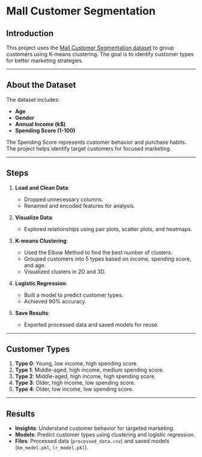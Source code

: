 # Mall Customer Segmentation

## Introduction
This project uses the [Mall Customer Segmentation dataset](https://www.kaggle.com/datasets/vjchoudhary7/customer-segmentation-tutorial-in-python) to group customers using K-means clustering. The goal is to identify customer types for better marketing strategies.

---

## About the Dataset
The dataset includes:
- **Age**
- **Gender**
- **Annual Income (k$)**
- **Spending Score (1-100)**

The Spending Score represents customer behavior and purchase habits. The project helps identify target customers for focused marketing.

---

## Steps
1. **Load and Clean Data**:
   - Dropped unnecessary columns.
   - Renamed and encoded features for analysis.

2. **Visualize Data**:
   - Explored relationships using pair plots, scatter plots, and heatmaps.

3. **K-means Clustering**:
   - Used the Elbow Method to find the best number of clusters.
   - Grouped customers into 5 types based on income, spending score, and age.
   - Visualized clusters in 2D and 3D.

4. **Logistic Regression**:
   - Built a model to predict customer types.
   - Achieved 90% accuracy.

5. **Save Results**:
   - Exported processed data and saved models for reuse.

---

## Customer Types
1. **Type 0**: Young, low income, high spending score.
2. **Type 1**: Middle-aged, high income, medium spending score.
3. **Type 2**: Middle-aged, high income, high spending score.
4. **Type 3**: Older, high income, low spending score.
5. **Type 4**: Older, low income, low spending score.

---

## Results
- **Insights**: Understand customer behavior for targeted marketing.
- **Models**: Predict customer types using clustering and logistic regression.
- **Files**: Processed data (`processed_data.csv`) and saved models (`km_model.pkl`, `lr_model.pkl`).
